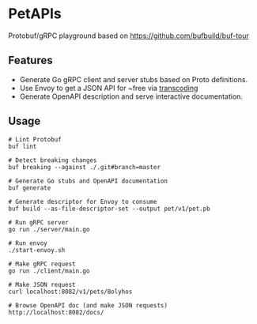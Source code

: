 # PetAPIs

Protobuf/gRPC playground based on https://github.com/bufbuild/buf-tour

## Features

- Generate Go gRPC client and server stubs based on Proto definitions.
- Use Envoy to get a JSON API for ~free via [transcoding](https://www.envoyproxy.io/docs/envoy/latest/configuration/http/http_filters/grpc_json_transcoder_filter)
- Generate OpenAPI description and serve interactive documentation.

## Usage

```
# Lint Protobuf
buf lint

# Detect breaking changes
buf breaking --against ./.git#branch=master

# Generate Go stubs and OpenAPI documentation
buf generate

# Generate descriptor for Envoy to consume
buf build --as-file-descriptor-set --output pet/v1/pet.pb

# Run gRPC server
go run ./server/main.go

# Run envoy
./start-envoy.sh

# Make gRPC request
go run ./client/main.go

# Make JSON request
curl localhost:8082/v1/pets/Bolyhos

# Browse OpenAPI doc (and make JSON requests)
http://localhost:8082/docs/
```
